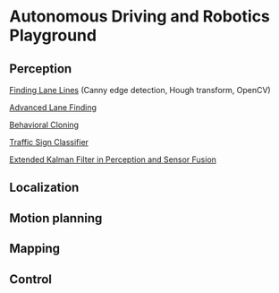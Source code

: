 # **Autonomous Driving and Robotics Playground** 

## Perception

[Finding Lane Lines](pages/finding_lane_lines.md) (Canny edge detection, Hough transform, OpenCV)

[Advanced Lane Finding](pages/advanced_lane_finding.md)

[Behavioral Cloning](pages/behavioral_cloning.md)

[Traffic Sign Classifier](pages/traffic_sign_classifier.md)

[Extended Kalman Filter in Perception and Sensor Fusion](pages/kalman_filter_perception.md)

## Localization



## Motion planning



## Mapping



## Control



